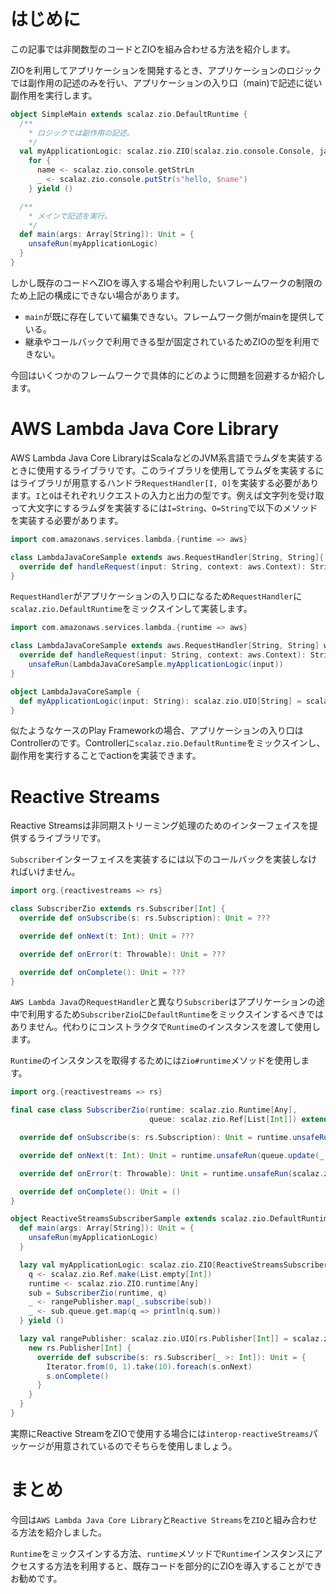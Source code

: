 # はじめに

この記事では非関数型のコードとZIOを組み合わせる方法を紹介します。

ZIOを利用してアプリケーションを開発するとき、アプリケーションのロジックでは副作用の記述のみを行い、アプリケーションの入り口（main)で記述に従い副作用を実行します。

```scala
object SimpleMain extends scalaz.zio.DefaultRuntime {
  /**
    * ロジックでは副作用の記述。
    */
  val myApplicationLogic: scalaz.zio.ZIO[scalaz.zio.console.Console, java.io.IOException, Unit] =
    for {
      name <- scalaz.zio.console.getStrLn
      _ <- scalaz.zio.console.putStr(s"hello, $name")
    } yield ()

  /**
    * メインで記述を実行。
    */
  def main(args: Array[String]): Unit = {
    unsafeRun(myApplicationLogic)
  }
}
```

しかし既存のコードへZIOを導入する場合や利用したいフレームワークの制限のため上記の構成にできない場合があります。

- `main`が既に存在していて編集できない。フレームワーク側がmainを提供している。
- 継承やコールバックで利用できる型が固定されているためZIOの型を利用できない。

今回はいくつかのフレームワークで具体的にどのように問題を回避するか紹介します。

# AWS Lambda Java Core Library

AWS Lambda Java Core LibraryはScalaなどのJVM系言語でラムダを実装するときに使用するライブラリです。このライブラリを使用してラムダを実装するにはライブラリが用意するハンドラ`RequestHandler[I, O]`を実装する必要があります。`I`と`O`はそれぞれリクエストの入力と出力の型です。例えば文字列を受け取って大文字にするラムダを実装するには`I=String`、`O=String`で以下のメソッドを実装する必要があります。

```scala
import com.amazonaws.services.lambda.{runtime => aws}

class LambdaJavaCoreSample extends aws.RequestHandler[String, String]{
  override def handleRequest(input: String, context: aws.Context): String = ???
}
```

`RequestHandler`がアプリケーションの入り口になるため`RequestHandler`に`scalaz.zio.DefaultRuntime`をミックスインして実装します。

```scala
import com.amazonaws.services.lambda.{runtime => aws}

class LambdaJavaCoreSample extends aws.RequestHandler[String, String] with scalaz.zio.DefaultRuntime {
  override def handleRequest(input: String, context: aws.Context): String =
    unsafeRun(LambdaJavaCoreSample.myApplicationLogic(input))
}

object LambdaJavaCoreSample {
  def myApplicationLogic(input: String): scalaz.zio.UIO[String] = scalaz.zio.UIO.succeed(input.toUpperCase)
}
```

似たようなケースのPlay Frameworkの場合、アプリケーションの入り口はControllerのです。Controllerに`scalaz.zio.DefaultRuntime`をミックスインし、副作用を実行することでactionを実装できます。

# Reactive Streams

Reactive Streamsは非同期ストリーミング処理のためのインターフェイスを提供するライブラリです。

`Subscriber`インターフェイスを実装するには以下のコールバックを実装しなければいけません。

```scala
import org.{reactivestreams => rs}

class SubscriberZio extends rs.Subscriber[Int] {
  override def onSubscribe(s: rs.Subscription): Unit = ???

  override def onNext(t: Int): Unit = ???

  override def onError(t: Throwable): Unit = ???

  override def onComplete(): Unit = ???
}
```

`AWS Lambda Java`の`RequestHandler`と異なり`Subscriber`はアプリケーションの途中で利用するため`SubscriberZio`に`DefaultRuntime`をミックスインするべきではありません。代わりにコンストラクタで`Runtime`のインスタンスを渡して使用します。

`Runtime`のインスタンスを取得するためには`Zio#runtime`メソッドを使用します。

```scala
import org.{reactivestreams => rs}

final case class SubscriberZio(runtime: scalaz.zio.Runtime[Any],
                               queue: scalaz.zio.Ref[List[Int]]) extends rs.Subscriber[Int] {

  override def onSubscribe(s: rs.Subscription): Unit = runtime.unsafeRun(scalaz.zio.UIO(s.request(Long.MaxValue)))

  override def onNext(t: Int): Unit = runtime.unsafeRun(queue.update(_ :+ t))

  override def onError(t: Throwable): Unit = runtime.unsafeRun(scalaz.zio.UIO(println(t.getMessage)))

  override def onComplete(): Unit = ()
}

object ReactiveStreamsSubscriberSample extends scalaz.zio.DefaultRuntime {
  def main(args: Array[String]): Unit = {
    unsafeRun(myApplicationLogic)
  }

  lazy val myApplicationLogic: scalaz.zio.ZIO[ReactiveStreamsSubscriberSample.Environment, Nothing, Unit] = for {
    q <- scalaz.zio.Ref.make(List.empty[Int])
    runtime <- scalaz.zio.ZIO.runtime[Any]
    sub = SubscriberZio(runtime, q)
    _ <- rangePublisher.map(_.subscribe(sub))
    _ <- sub.queue.get.map(q => println(q.sum))
  } yield ()

  lazy val rangePublisher: scalaz.zio.UIO[rs.Publisher[Int]] = scalaz.zio.UIO {
    new rs.Publisher[Int] {
      override def subscribe(s: rs.Subscriber[_ >: Int]): Unit = {
        Iterator.from(0, 1).take(10).foreach(s.onNext)
        s.onComplete()
      }
    }
  }
}
```

実際にReactive StreamをZIOで使用する場合には`interop-reactiveStreams`パッケージが用意されているのでそちらを使用しましょう。

# まとめ

今回は`AWS Lambda Java Core Library`と`Reactive Streams`を`ZIO`と組み合わせる方法を紹介しました。

`Runtime`をミックスインする方法、`runtime`メソッドで`Runtime`インスタンスにアクセスする方法を利用すると、既存コードを部分的にZIOを導入することができお勧めです。